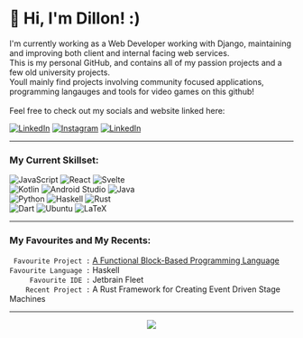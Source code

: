 # 👋 Hi, I'm Dillon! :) 

I'm currently working as a Web Developer working with Django, maintaining and improving both client and internal facing web services. <br> This is my personal GitHub, and contains all of my passion projects and a few old university projects. <br> Youll mainly find projects involving community focused applications, programming langauges and tools for video games on this github!
<br><br>
Feel free to check out my socials and website linked here:

[![LinkedIn](https://img.shields.io/badge/linkedin-%230077B5.svg?style=for-the-badge&logo=linkedin&logoColor=white)](www.linkedin.com/in/dillon-geary)
[![Instagram](https://img.shields.io/badge/Instagram-%23E4405F.svg?style=for-the-badge&logo=Instagram&logoColor=white)](https://www.instagram.com/dillon.geary/)
[![LinkedIn](https://img.shields.io/badge/website-%23B772E5.svg?style=for-the-badge&logo=GoogleChrome&logoColor=white)](https://www.dillongeary.dev/)


---

### My Current Skillset:<br>
![JavaScript](https://img.shields.io/badge/javascript-%23323330.svg?style=for-the-badge&logo=javascript&logoColor=%23F7DF1E)
![React](https://img.shields.io/badge/react-%2320232a.svg?style=for-the-badge&logo=react&logoColor=%2361DAFB)
![Svelte](https://img.shields.io/badge/svelte-%23f1413d.svg?style=for-the-badge&logo=svelte&logoColor=white)
<br>
![Kotlin](https://img.shields.io/badge/kotlin-%237F52FF.svg?style=for-the-badge&logo=kotlin&logoColor=white)
![Android Studio](https://img.shields.io/badge/compose-57a871?style=for-the-badge&logo=jetpackcompose&logoColor=white)
![Java](https://img.shields.io/badge/java-%239c4b00.svg?style=for-the-badge&logo=openjdk&logoColor=white)
<br>
![Python](https://img.shields.io/badge/python-3670A0?style=for-the-badge&logo=python&logoColor=ffdd54)
![Haskell](https://img.shields.io/badge/Haskell-5e5086?style=for-the-badge&logo=haskell&logoColor=white)
![Rust](https://img.shields.io/badge/rust-%23000000.svg?style=for-the-badge&logo=rust&logoColor=white)
<br>
![Dart](https://img.shields.io/badge/dart-%230175C2.svg?style=for-the-badge&logo=dart&logoColor=white)
![Ubuntu](https://img.shields.io/badge/Ubuntu-E95420?style=for-the-badge&logo=ubuntu&logoColor=white)
![LaTeX](https://img.shields.io/badge/latex-%23008080.svg?style=for-the-badge&logo=latex&logoColor=white)

---

### My Favourites and My Recents:<br>
` Favourite Project :` [A Functional Block-Based Programming Language](https://github.com/dillongeary/COMP3200Project) <br>
`Favourite Language :` Haskell <br>
`     Favourite IDE :` Jetbrain Fleet <br>
`    Recent Project :` A Rust Framework for Creating Event Driven Stage Machines

---
<p align="center">
  <img src="https://github-readme-stats-dillongeary.vercel.app/api/top-langs/?username=dillongeary&layout=compact&size_weight=0.7&count_weight=0.3&hide=html,css,typescript&theme=material-palenight"/>
</p>
